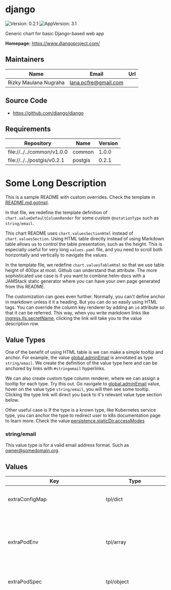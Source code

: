 # django

![Version: 0.2.1](https://img.shields.io/badge/Version-0.2.1-informational?style=flat-square) ![AppVersion: 3.1](https://img.shields.io/badge/AppVersion-3.1-informational?style=flat-square)

Generic chart for basic Django-based web app

**Homepage:** <https://www.djangoproject.com/>

## Maintainers

| Name | Email | Url |
| ---- | ------ | --- |
| Rizky Maulana Nugraha | lana.pcfre@gmail.com |  |

## Source Code

* <https://github.com/django/django>

## Requirements

| Repository | Name | Version |
|------------|------|---------|
| file://../../common/v1.0.0 | common | 1.0.0 |
| file://../../postgis/v0.2.1 | postgis | 0.2.1 |

# Some Long Description

This is a sample README with custom overrides.
Check the template in [README.md.gotmpl](README.md.gotmpl).

In that file, we redefine the template definition of `chart.valueDefaultColumnRender`
for some custom `@notationType` such as `string/email`.

This chart README uses `chart.valuesSectionHtml` instead of `chart.valuesSection`.
Using HTML table directly instead of using Markdown table allows us to control the table
presentation, such as the height. This is especially useful for very long `values.yaml` file,
and you need to scroll both horizontally and vertically to navigate the values.

In the template file, we redefine `chart.valuesTableHtml` so that we use table height of
400px at most. Github can understand that attribute. The more sophisticated use case is if you
want to combine helm-docs with a JAMStack static generator where you can have your own page generated
from this README.

The customization can goes even further. Normally, you can't define anchor in markdown unless it it a heading. But you can do so easily using HTML tags.
You can override the column key renderer by adding an `id` attribute so that it can be referred.
This way, when you write markdown links like [ingress.tls.secretName](#ingress--tls--secretName), clicking the link
will take you to the value description row.

## Value Types

One of the benefit of using HTML table is we can make a simple tooltip and anchor.
For example, the value [global.adminEmail](#global--adminEmail) is annotated as type `string/email`. We create
the definition of the value type here and can be anchored by links with `#stringemail` hyperlinks.

We can also create custom type column renderer, where we can assign a tooltip for each type.
Try this out. Go navigate to [global.adminEmail](#global--adminEmail) value, hover on the value type `string/email`, you will then see
some tooltip. Clicking the type link will direct you back to it's relevant value type section below.

Other useful case is If the type is a known type, like
Kubernetes service type, you can anchor the type to redirect user to k8s documentation page to learn more.
Check the value [persistence.staticDir.accessModes](#persistence--staticDir--accessModes)

### string/email

This value type is for a valid email address format. Such as owner@somedomain.org.

## Values

<table height="400px" >
	<thead>
		<th>Key</th>
		<th>Type</th>
		<th>Default</th>
		<th>Description</th>
	</thead>
	<tbody>
		<tr>
			<td id="extraConfigMap">extraConfigMap</td>
			<td>
tpl/dict
</td>
			<td><pre lang="tpl">
extraConfigMap: |
 
</pre>
</td>
			<td>Define this for extra config map to be included in django-shared-config</td>
		</tr>
		<tr>
			<td id="extraPodEnv">extraPodEnv</td>
			<td>
tpl/array
</td>
			<td><pre lang="tpl">
extraPodEnv: |
  - name: DJANGO_SETTINGS_MODULE
    value: "django.settings"
  - name: DEBUG
    value: {{ .Values.global.debug | quote }}
  - name: ROOT_URLCONF
    value: {{ .Values.global.rootURLConf | quote }}
  - name: MAIN_APP_NAME
    value: {{ .Values.global.mainAppName | quote }}
 
</pre>
</td>
			<td>Define this for extra Django environment variables</td>
		</tr>
		<tr>
			<td id="extraPodSpec">extraPodSpec</td>
			<td>
tpl/object
</td>
			<td><pre lang="tpl">
extraPodSpec: |
 
</pre>
</td>
			<td>This will be evaluated as pod spec</td>
		</tr>
		<tr>
			<td id="extraSecret">extraSecret</td>
			<td>
tpl/dict
</td>
			<td><pre lang="tpl">
extraSecret: |
 
</pre>
</td>
			<td>Define this for extra secrets to be included in django-shared-secret secret</td>
		</tr>
		<tr>
			<td id="extraVolume">extraVolume</td>
			<td>
tpl/array
</td>
			<td><pre lang="tpl">
extraVolume: |
 
</pre>
</td>
			<td>Define this for extra volume (in pair with extraVolumeMounts)</td>
		</tr>
		<tr>
			<td id="extraVolumeMounts">extraVolumeMounts</td>
			<td>
tpl/array
</td>
			<td><pre lang="tpl">
extraVolumeMounts: |
 
</pre>
</td>
			<td>Define this for extra volume mounts in the pod</td>
		</tr>
		<tr>
			<td id="global">global</td>
			<td>
object
</td>
			<td><pre lang="json">
{
  "adminEmail": "admin@localhost",
  "adminPassword": {
    "value": null,
    "valueFrom": {
      "secretKeyRef": {
        "key": "admin-password",
        "name": null
      }
    }
  },
  "adminUser": "admin",
  "databaseHost": "postgis",
  "databaseName": "django",
  "databasePassword": {
    "value": null,
    "valueFrom": {
      "secretKeyRef": {
        "key": "database-password",
        "name": null
      }
    }
  },
  "databasePort": 5432,
  "databaseUsername": "django_db_user",
  "debug": "False",
  "djangoArgs": "[\"uwsgi\",\"--chdir=${REPO_ROOT}\",\"--module=${MAIN_APP_NAME}.wsgi\",\"--socket=:8000\",\"--http=0.0.0.0:8080\",\"--processes=5\",\"--buffer-size=8192\"]\n",
  "djangoCommand": "[\"/opt/django/scripts/docker-entrypoint.sh\"]\n",
  "djangoSecretKey": {
    "value": null,
    "valueFrom": {
      "secretKeyRef": {
        "key": "django-secret",
        "name": null
      }
    }
  },
  "djangoSettingsModule": "django.settings",
  "existingSecret": "",
  "mainAppName": "django",
  "mediaRoot": "/opt/django/media",
  "nameOverride": "django",
  "rootURLConf": "django.urls",
  "sharedSecretName": "django-shared-secret",
  "siteName": "django",
  "staticRoot": "/opt/django/static"
}
</pre>
</td>
			<td>This key name is used for service interconnection between subcharts and parent charts.</td>
		</tr>
		<tr>
			<td id="global--adminEmail">global.adminEmail</td>
			<td>
<a href="#stringemail" title="
This value type is for a valid email address format. Such as owner@somedomain.org.">string/email</a>
</td>
			<td><pre lang="email">
<a href="mailto:admin@localhost">"admin@localhost"</a>
</pre>
</td>
			<td>Default admin email sender</td>
		</tr>
		<tr>
			<td id="global--adminPassword--value">global.adminPassword.value</td>
			<td>
string
</td>
			<td><pre lang="json">
null
</pre>
</td>
			<td>Specify this password value. If not, it will be autogenerated everytime chart upgraded</td>
		</tr>
		<tr>
			<td id="global--adminUser">global.adminUser</td>
			<td>
string
</td>
			<td><pre lang="json">
"admin"
</pre>
</td>
			<td>Default super user admin username</td>
		</tr>
		<tr>
			<td id="global--databaseHost">global.databaseHost</td>
			<td>
string
</td>
			<td><pre lang="json">
"postgis"
</pre>
</td>
			<td>Django database host location. By default this chart can generate standard postgres chart. So you can leave it as default. If you use external backend,  you must provide the value</td>
		</tr>
		<tr>
			<td id="global--databaseName">global.databaseName</td>
			<td>
string
</td>
			<td><pre lang="json">
"django"
</pre>
</td>
			<td>Django database name</td>
		</tr>
		<tr>
			<td id="global--databasePassword--value">global.databasePassword.value</td>
			<td>
string
</td>
			<td><pre lang="json">
null
</pre>
</td>
			<td>Specify this password value. If not, it will be autogenerated everytime chart upgraded. If you use external backend, you must provide the value</td>
		</tr>
		<tr>
			<td id="global--databasePort">global.databasePort</td>
			<td>
int
</td>
			<td><pre lang="json">
5432
</pre>
</td>
			<td>Django database port. By default this chart can generate standard postgres chart. So you can leave it as default. If you use external backend,  you must provide the value</td>
		</tr>
		<tr>
			<td id="global--databaseUsername">global.databaseUsername</td>
			<td>
string
</td>
			<td><pre lang="json">
"django_db_user"
</pre>
</td>
			<td>Database username backend to connect to. If you use external backend, provide the value</td>
		</tr>
		<tr>
			<td id="global--debug">global.debug</td>
			<td>
string
</td>
			<td><pre lang="json">
"False"
</pre>
</td>
			<td>Python boolean literal, this will correspond to `DEBUG` environment variable inside the Django container. Useful as a debug switch.</td>
		</tr>
		<tr>
			<td id="global--djangoArgs">global.djangoArgs</td>
			<td>
tpl/array
</td>
			<td><pre lang="tpl">
global.djangoArgs: |
  ["uwsgi","--chdir=${REPO_ROOT}","--module=${MAIN_APP_NAME}.wsgi","--socket=:8000","--http=0.0.0.0:8080","--processes=5","--buffer-size=8192"]
 
</pre>
</td>
			<td>The django command args to be passed to entrypoint command</td>
		</tr>
		<tr>
			<td id="global--djangoCommand">global.djangoCommand</td>
			<td>
tpl/array
</td>
			<td><pre lang="tpl">
global.djangoCommand: |
  ["/opt/django/scripts/docker-entrypoint.sh"]
 
</pre>
</td>
			<td>The django entrypoint command to execute</td>
		</tr>
		<tr>
			<td id="global--djangoSecretKey--value">global.djangoSecretKey.value</td>
			<td>
string
</td>
			<td><pre lang="json">
null
</pre>
</td>
			<td>Specify this Django Secret string value. If not, it will be autogenerated everytime chart upgraded</td>
		</tr>
		<tr>
			<td id="global--djangoSettingsModule">global.djangoSettingsModule</td>
			<td>
string
</td>
			<td><pre lang="json">
"django.settings"
</pre>
</td>
			<td>Django settings module to be used</td>
		</tr>
		<tr>
			<td id="global--existingSecret">global.existingSecret</td>
			<td>
tpl/string
</td>
			<td><pre lang="tpl">
global.existingSecret: |
 
</pre>
</td>
			<td>Name of existing secret</td>
		</tr>
		<tr>
			<td id="global--mainAppName">global.mainAppName</td>
			<td>
string
</td>
			<td><pre lang="json">
"django"
</pre>
</td>
			<td>The main app name to execute. Affects which settings, wsgi, and rootURL to use.</td>
		</tr>
		<tr>
			<td id="global--mediaRoot">global.mediaRoot</td>
			<td>
path
</td>
			<td><pre lang="json">
"/opt/django/media"
</pre>
</td>
			<td>Location to the media directory</td>
		</tr>
		<tr>
			<td id="global--rootURLConf">global.rootURLConf</td>
			<td>
string
</td>
			<td><pre lang="json">
"django.urls"
</pre>
</td>
			<td>Django root URL conf to be used</td>
		</tr>
		<tr>
			<td id="global--sharedSecretName">global.sharedSecretName</td>
			<td>
string
</td>
			<td><pre lang="json">
"django-shared-secret"
</pre>
</td>
			<td>Name of shared secret store that will be generated</td>
		</tr>
		<tr>
			<td id="global--staticRoot">global.staticRoot</td>
			<td>
path
</td>
			<td><pre lang="json">
"/opt/django/static"
</pre>
</td>
			<td>Location to the static directory</td>
		</tr>
		<tr>
			<td id="image">image</td>
			<td>
object
</td>
			<td><pre lang="json">
{
  "pullPolicy": "IfNotPresent",
  "registry": "docker.io",
  "repository": "lucernae/django-sample",
  "tag": "3.1"
}
</pre>
</td>
			<td>Image map</td>
		</tr>
		<tr>
			<td id="image--pullPolicy">image.pullPolicy</td>
			<td>
string
</td>
			<td><pre lang="json">
"IfNotPresent"
</pre>
</td>
			<td>Image pullPolicy</td>
		</tr>
		<tr>
			<td id="image--registry">image.registry</td>
			<td>
string
</td>
			<td><pre lang="json">
"docker.io"
</pre>
</td>
			<td>Image registry</td>
		</tr>
		<tr>
			<td id="image--repository">image.repository</td>
			<td>
string
</td>
			<td><pre lang="json">
"lucernae/django-sample"
</pre>
</td>
			<td>Image repository</td>
		</tr>
		<tr>
			<td id="image--tag">image.tag</td>
			<td>
string
</td>
			<td><pre lang="json">
"3.1"
</pre>
</td>
			<td>Image tag</td>
		</tr>
		<tr>
			<td id="ingress--annotations">ingress.annotations</td>
			<td>
dict
</td>
			<td><pre lang="json">
{}
</pre>
</td>
			<td>Custom Ingress annotations</td>
		</tr>
		<tr>
			<td id="ingress--enabled">ingress.enabled</td>
			<td>
bool
</td>
			<td><pre lang="json">
false
</pre>
</td>
			<td>Set to true to generate Ingress resource</td>
		</tr>
		<tr>
			<td id="ingress--host">ingress.host</td>
			<td>
tpl/string
</td>
			<td><pre lang="tpl">
ingress.host: |
 
</pre>
</td>
			<td>Set custom host name. (DNS name convention)</td>
		</tr>
		<tr>
			<td id="ingress--labels">ingress.labels</td>
			<td>
dict
</td>
			<td><pre lang="json">
{}
</pre>
</td>
			<td>Custom Ingress labels</td>
		</tr>
		<tr>
			<td id="ingress--tls--enabled">ingress.tls.enabled</td>
			<td>
bool
</td>
			<td><pre lang="json">
false
</pre>
</td>
			<td>Set to true to enable HTTPS</td>
		</tr>
		<tr>
			<td id="ingress--tls--secretName">ingress.tls.secretName</td>
			<td>
string
</td>
			<td><pre lang="json">
"django-tls"
</pre>
</td>
			<td>You must provide a secret name where the TLS cert is stored</td>
		</tr>
		<tr>
			<td id="labels">labels</td>
			<td>
map
</td>
			<td><pre lang="yaml">
user/workload: "true"
client-name: "my-boss"
project-name: "awesome-project"

</pre>
</td>
			<td>The deployment label</td>
		</tr>
		<tr>
			<td id="persistence--mediaDir--accessModes[0]">persistence.mediaDir.accessModes[0]</td>
			<td>
string
</td>
			<td><pre lang="json">
"ReadWriteOnce"
</pre>
</td>
			<td></td>
		</tr>
		<tr>
			<td id="persistence--mediaDir--annotations">persistence.mediaDir.annotations</td>
			<td>
object
</td>
			<td><pre lang="json">
{}
</pre>
</td>
			<td></td>
		</tr>
		<tr>
			<td id="persistence--mediaDir--enabled">persistence.mediaDir.enabled</td>
			<td>
bool
</td>
			<td><pre lang="json">
true
</pre>
</td>
			<td>Allow persistence</td>
		</tr>
		<tr>
			<td id="persistence--mediaDir--existingClaim">persistence.mediaDir.existingClaim</td>
			<td>
bool
</td>
			<td><pre lang="json">
false
</pre>
</td>
			<td></td>
		</tr>
		<tr>
			<td id="persistence--mediaDir--mountPath">persistence.mediaDir.mountPath</td>
			<td>
string
</td>
			<td><pre lang="json">
"/opt/django/media"
</pre>
</td>
			<td></td>
		</tr>
		<tr>
			<td id="persistence--mediaDir--size">persistence.mediaDir.size</td>
			<td>
string
</td>
			<td><pre lang="json">
"8Gi"
</pre>
</td>
			<td></td>
		</tr>
		<tr>
			<td id="persistence--mediaDir--subPath">persistence.mediaDir.subPath</td>
			<td>
string
</td>
			<td><pre lang="json">
"media"
</pre>
</td>
			<td></td>
		</tr>
		<tr>
			<td id="persistence--staticDir--accessModes">persistence.staticDir.accessModes</td>
			<td>
<a target="_blank"
   href="https://kubernetes.io/docs/concepts/storage/persistent-volumes/#access-modes"
   >k8s/storage/persistent-volume/access-modes</a>
</td>
			<td><pre lang="yaml">
- ReadWriteOnce

</pre>
</td>
			<td>Static Dir access modes</td>
		</tr>
		<tr>
			<td id="persistence--staticDir--annotations">persistence.staticDir.annotations</td>
			<td>
object
</td>
			<td><pre lang="json">
{}
</pre>
</td>
			<td></td>
		</tr>
		<tr>
			<td id="persistence--staticDir--enabled">persistence.staticDir.enabled</td>
			<td>
bool
</td>
			<td><pre lang="json">
true
</pre>
</td>
			<td>Allow persistence</td>
		</tr>
		<tr>
			<td id="persistence--staticDir--existingClaim">persistence.staticDir.existingClaim</td>
			<td>
bool
</td>
			<td><pre lang="json">
false
</pre>
</td>
			<td></td>
		</tr>
		<tr>
			<td id="persistence--staticDir--mountPath">persistence.staticDir.mountPath</td>
			<td>
string
</td>
			<td><pre lang="json">
"/opt/django/static"
</pre>
</td>
			<td></td>
		</tr>
		<tr>
			<td id="persistence--staticDir--size">persistence.staticDir.size</td>
			<td>
string
</td>
			<td><pre lang="json">
"8Gi"
</pre>
</td>
			<td></td>
		</tr>
		<tr>
			<td id="persistence--staticDir--subPath">persistence.staticDir.subPath</td>
			<td>
string
</td>
			<td><pre lang="json">
"static"
</pre>
</td>
			<td></td>
		</tr>
		<tr>
			<td id="postgis--enabled">postgis.enabled</td>
			<td>
bool
</td>
			<td><pre lang="json">
true
</pre>
</td>
			<td>Enable postgis as database backend by default. Set to false if using different external backend.</td>
		</tr>
		<tr>
			<td id="postgis--existingSecret">postgis.existingSecret</td>
			<td>
tpl/string
</td>
			<td><pre lang="tpl">
postgis.existingSecret: |
  {{ include "common.sharedSecretName" . | quote -}}
 
</pre>
</td>
			<td>Existing secret to be used</td>
		</tr>
		<tr>
			<td id="probe">probe</td>
			<td>
tpl/object
</td>
			<td><pre lang="tpl">
probe: |
 
</pre>
</td>
			<td>Probe can be overridden</td>
		</tr>
		<tr>
			<td id="service--annotations">service.annotations</td>
			<td>
dict
</td>
			<td><pre lang="json">
{}
</pre>
</td>
			<td>Extra service annotations</td>
		</tr>
		<tr>
			<td id="service--clusterIP">service.clusterIP</td>
			<td>
string
</td>
			<td><pre lang="json">
""
</pre>
</td>
			<td>Specify `None` for headless service. Otherwise, leave them be.</td>
		</tr>
		<tr>
			<td id="service--externalIPs">service.externalIPs</td>
			<td>
tpl/array
</td>
			<td><pre lang="tpl">
service.externalIPs: |
 
</pre>
</td>
			<td>Specify for LoadBalancer service type</td>
		</tr>
		<tr>
			<td id="service--nodePort">service.nodePort</td>
			<td>
int
</td>
			<td><pre lang="json">
null
</pre>
</td>
			<td>Specify node port, for NodePort service type</td>
		</tr>
		<tr>
			<td id="service--port">service.port</td>
			<td>
int
</td>
			<td><pre lang="json">
80
</pre>
</td>
			<td>Specify service port</td>
		</tr>
		<tr>
			<td id="service--type">service.type</td>
			<td>
string
</td>
			<td><pre lang="json">
"ClusterIP"
</pre>
</td>
			<td>Define k8s service for Django.</td>
		</tr>
	</tbody>
</table>

